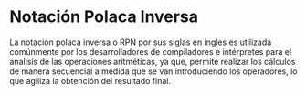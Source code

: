 # Notación Polaca Inversa

La notación polaca inversa o RPN por sus siglas en ingles es utilizada comúnmente por los desarrolladores de compiladores e intérpretes para el analisís de las operaciones aritméticas, ya que, permite realizar los cálculos de manera secuencial a medida que se van introduciendo los operadores, lo que agiliza la obtención del resultado final.

